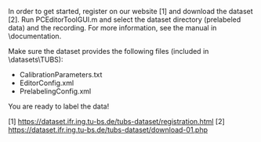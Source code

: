 In order to get started, register on our website [1] and download the dataset [2].
Run PCEditorToolGUI.m and select the dataset directory (prelabeled data) and the recording.
For more information, see the manual in \documentation.

Make sure the dataset provides the following files (included in \datasets\TUBS): 

* CalibrationParameters.txt
* EditorConfig.xml
* PrelabelingConfig.xml

You are ready to label the data!

[1]	https://dataset.ifr.ing.tu-bs.de/tubs-dataset/registration.html
[2]	https://dataset.ifr.ing.tu-bs.de/tubs-dataset/download-01.php
